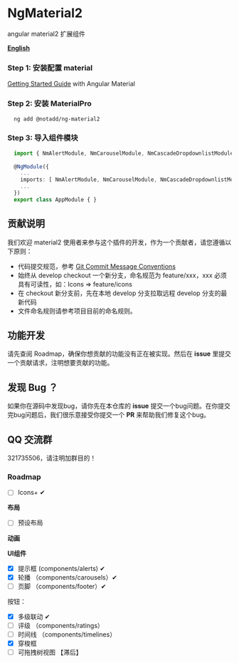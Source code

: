 # NgMaterial2

angular  material2 扩展组件

**[English](README.md)**

### Step 1: 安装配置 material

  [Getting Started Guide](https://material.angular.cn/guide/getting-started) with Angular Material
  
### Step 2: 安装 MaterialPro

```shell
  ng add @notadd/ng-material2
```

### Step 3: 导入组件模块

```TypeScript
  import { NmAlertModule, NmCarouselModule, NmCascadeDropdownlistModule } from '@notadd/ng-material2';
  
  @NgModule({
    ...
    imports: [ NmAlertModule, NmCarouselModule, NmCascadeDropdownlistModule ],
    ...
  })
  export class AppModule { }
```

## 贡献说明

我们欢迎 material2 使用者来参与这个插件的开发，作为一个贡献者，请您遵循以下原则：

- 代码提交规范，参考 [Git Commit Message Conventions](https://docs.google.com/document/d/1QrDFcIiPjSLDn3EL15IJygNPiHORgU1_OOAqWjiDU5Y/edit#)
- 始终从 develop checkout 一个新分支，命名规范为 feature/xxx，xxx 必须具有可读性，如：Icons => feature/icons
- 在 checkout 新分支前，先在本地 develop 分支拉取远程 develop 分支的最新代码
- 文件命名规则请参考项目目前的命名规则。

## 功能开发

请先查阅 Roadmap，确保你想贡献的功能没有正在被实现。然后在 **issue** 里提交一个贡献请求，注明想要贡献的功能。

## 发现 Bug ？

如果你在源码中发现bug，请你先在本仓库的 **issue** 提交一个bug问题。在你提交完bug问题后，我们很乐意接受你提交一个 **PR** 来帮助我们修复这个bug。

## QQ 交流群

321735506，请注明加群目的！

### Roadmap

- [ ] Icons+ ✔

**布局**

- [ ] 预设布局 

**动画**


**UI组件**

- [x] 提示框 (components/alerts) ✔
- [x] 轮播 （components/carousels）✔
- [ ] 页脚 （components/footer）✔

按钮：

- [x] 多级联动 ✔
- [ ] 评级 （components/ratings）
- [ ] 时间线 （components/timelines）
- [x] 穿梭框
- [ ] 可拖拽树视图 【滞后】
